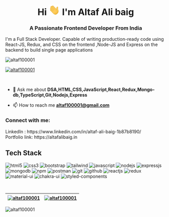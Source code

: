 <h1 align="center">Hi <img src="https://raw.githubusercontent.com/ABSphreak/ABSphreak/master/gifs/Hi.gif" width="35"> I'm Altaf Ali baig</h1>
<h3 align="center">A Passionate Frontend Developer From India</h3>

I'm a Full Stack Developer. Capable of writing production-ready code using React-JS, Redux, and CSS on the frontend ,Node-JS and Express on the backend to build single page applications

<p align="left"> <img src="https://komarev.com/ghpvc/?username=altaf100001&label=Profile%20views&color=0e75b6&style=flat" alt="altaf100001" /> </p>

<p align="left"> <a href="https://github.com/ryo-ma/github-profile-trophy"><img src="https://github-profile-trophy.vercel.app/?username=altaf100001" alt="altaf100001" /></a> </p>

<p align="left"> <a href="https://twitter.com/" target="blank"><img src="https://img.shields.io/twitter/follow/?logo=twitter&style=for-the-badge" alt="" /></a> </p>



- 💬 Ask me about **DSA,HTML,CSS,JavaScript,React,Redux,Mongo-db,TypeScript,Git,Nodejs,Express**

- 📫 How to reach me **altaf100001@gmail.com**



<h3 align="left">Connect with me:</h3>
<p align="left">
 LinkedIn : https://www.linkedin.com/in/altaf-ali-baig-1b87b8190/ <br/>
Portfolio link: https://altafalibaig.in
</p>

<h2>Tech Stack</h2>

<p>
    <img src="https://img.shields.io/badge/HTML5-E34F26?style=for-the-badge&logo=html5&logoColor=white" alt="html5" />
    <img src="https://img.shields.io/badge/CSS3-1572B6?style=for-the-badge&logo=css3&logoColor=white" alt="css3" />
    <img src="https://img.shields.io/badge/Bootstrap-563D7C?style=for-the-badge&logo=bootstrap&logoColor=white" alt="bootstrap" />
    <img src="https://img.shields.io/badge/Tailwind_CSS-38B2AC?style=for-the-badge&logo=tailwind-css&logoColor=white" alt="tailwind" />
    <img src="https://img.shields.io/badge/JavaScript-323330?style=for-the-badge&logo=javascript&logoColor=F7DF1E" alt="javascript" />
    <img src="https://img.shields.io/badge/Node.js-339933?style=for-the-badge&logo=nodedotjs&logoColor=white" alt="nodejs" />
    <img src="https://img.shields.io/badge/Express.js-000000?style=for-the-badge&logo=express&logoColor=white" alt="expressjs" />
    <img src="https://img.shields.io/badge/MongoDB-4EA94B?style=for-the-badge&logo=mongodb&logoColor=white" alt="mongodb" />
    <img src="https://img.shields.io/badge/npm-CB3837?style=for-the-badge&logo=npm&logoColor=white" alt="npm" />
    <img src="https://img.shields.io/badge/Postman-FF6C37?style=for-the-badge&logo=Postman&logoColor=white" alt="postman" />
    <img src="https://img.shields.io/badge/Git-f44d27?style=for-the-badge&logo=git&logoColor=white" alt="git" />
    <img src="https://img.shields.io/badge/GitHub-100000?style=for-the-badge&logo=github&logoColor=white" alt="github" />
    <img src="https://img.shields.io/badge/React-20232A?style=for-the-badge&logo=react&logoColor=61DAFB" alt="reactjs" />
    <img src="https://img.shields.io/badge/Redux-593D88?style=for-the-badge&logo=redux&logoColor=white" alt="redux" />
    <img src="https://img.shields.io/badge/Material%20UI-007FFF?style=for-the-badge&logo=mui&logoColor=white" alt="material-ui" />
    <img src="https://img.shields.io/badge/Chakra%20UI-3bc7bd?style=for-the-badge&logo=chakraui&logoColor=white" alt="chakra-ui" />
    <img src="https://img.shields.io/badge/styled--components-DB7093?style=for-the-badge&logo=styled-components&logoColor=white" alt="styled-components" />
</p>
<br>

 |<a href=""><img align="center" src= "https://github-readme-stats.vercel.app/api?username=altaf100001&show_icons=true&locale=en" alt="altaf100001" /></a> | <a href=""><img align="center" src= "https://github-readme-stats.vercel.app/api/top-langs?username=altaf100001&show_icons=true&locale=en&layout=compact" alt="altaf100001" /></a>|
 | ------------- | ------------- |
 

<!-- <p><img align="left" src="https://github-readme-stats.vercel.app/api/top-langs?username=altaf100001&show_icons=true&locale=en&layout=compact" alt="altaf100001" /></p>

<p>&nbsp;<img align="center" src="https://github-readme-stats.vercel.app/api?username=altaf100001&show_icons=true&locale=en" alt="altaf100001" /></p> -->

<p><img align="center" src="https://github-readme-streak-stats.herokuapp.com/?user=altaf100001&" alt="altaf100001" /></p>
